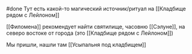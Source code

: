 #done
Тут есть какой-то магический источник/ритуал на [[Кладбище рядом с Лейлоном]]

[[Филомена]] рекомендует найти святилище, часовню [[Сэлуне]], на северо востоке от города (это [[Кладбище рядом с Лейлоном]])

Мы пришли, нашли там [[Усыпальня под кладбищем]]